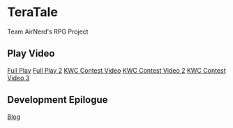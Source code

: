 # TeraTale
Team AirNerd's RPG Project

<h2>Play Video</h2>
<a href="https://www.youtube.com/watch?v=C-MkQjxeSKI">Full Play</a>
<a href="https://www.youtube.com/watch?v=m33948bR5LQ">Full Play 2</a>
<a href="http://www.21kwc.com/award/2016/2016_16.mp4">KWC Contest Video</a>
<a href="http://blog.naver.com/beaqon/220711224922">KWC Contest Video 2</a>
<a href="http://www.loboprix.com/article=21">KWC Contest Video 3</a>

<h2>Development Epilogue</h2>
<a href="http://blog.naver.com/lobo_prix/220638272562">Blog</a>
